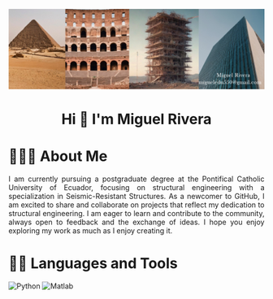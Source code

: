 ![Miguel Banner](https://github.com/MiguelRivera94/MiguelRivera94/blob/main/Collage.jpg)
<h1 align="center">Hi 👋 I'm Miguel Rivera</h1>
</p>

# 👨🏻‍💻 About Me

<p align="justify">
  I am currently pursuing a postgraduate degree at the Pontifical Catholic University of Ecuador, focusing on structural engineering with a specialization in Seismic-Resistant Structures. As a newcomer to GitHub, I am excited to share and collaborate on projects that reflect my dedication to structural engineering. I am eager to learn and contribute to the community, always open to feedback and the exchange of ideas. I hope you enjoy exploring my work as much as I enjoy creating it.
</p>

# 👨‍💻 Languages and Tools

![Python](https://img.shields.io/badge/python-blue)
![Matlab](https://img.shields.io/badge/matlab-blue)


